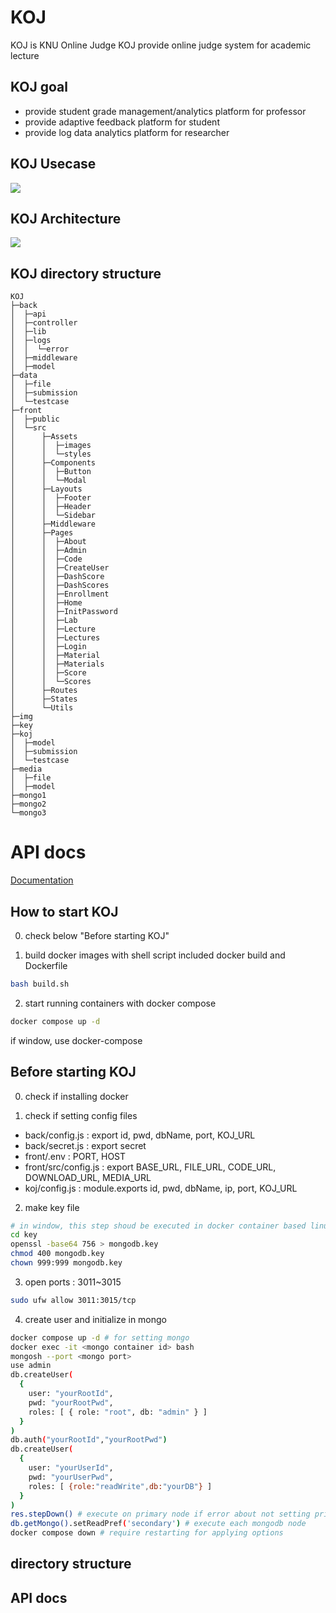# KOJ

KOJ is KNU Online Judge
KOJ provide online judge system for academic lecture

## KOJ goal

- provide student grade management/analytics platform for professor
- provide adaptive feedback platform for student
- provide log data analytics platform for researcher

## KOJ Usecase

<img src="./img/KOJ.drawio.svg"/>

## KOJ Architecture

<img src="./img/KOJ_architecture.drawio.svg"/>

## KOJ directory structure

```
KOJ
├─back
│  ├─api
│  ├─controller
│  ├─lib
│  ├─logs
│  │  └─error
│  ├─middleware
│  ├─model
├─data
│  ├─file
│  ├─submission
│  └─testcase
├─front
│  ├─public
│  └─src
│      ├─Assets
│      │  ├─images
│      │  └─styles
│      ├─Components
│      │  ├─Button
│      │  └─Modal
│      ├─Layouts
│      │  ├─Footer
│      │  ├─Header
│      │  └─Sidebar
│      ├─Middleware
│      ├─Pages
│      │  ├─About
│      │  ├─Admin
│      │  ├─Code
│      │  ├─CreateUser
│      │  ├─DashScore
│      │  ├─DashScores
│      │  ├─Enrollment
│      │  ├─Home
│      │  ├─InitPassword
│      │  ├─Lab
│      │  ├─Lecture
│      │  ├─Lectures
│      │  ├─Login
│      │  ├─Material
│      │  ├─Materials
│      │  ├─Score
│      │  └─Scores
│      ├─Routes
│      ├─States
│      └─Utils
├─img
├─key
├─koj
│  ├─model
│  ├─submission
│  └─testcase
├─media
│  ├─file
│  ├─model
├─mongo1
├─mongo2
└─mongo3
```

# API docs

[Documentation](API.md)

## How to start KOJ

0. check below "Before starting KOJ"

1. build docker images with shell script included docker build and Dockerfile

```bash
bash build.sh
```

2. start running containers with docker compose

```bash
docker compose up -d
```

if window, use docker-compose

## Before starting KOJ

0. check if installing docker

1. check if setting config files

- back/config.js : export id, pwd, dbName, port, KOJ_URL
- back/secret.js : export secret
- front/.env : PORT, HOST
- front/src/config.js : export BASE_URL, FILE_URL, CODE_URL, DOWNLOAD_URL, MEDIA_URL
- koj/config.js : module.exports id, pwd, dbName, ip, port, KOJ_URL

2. make key file

```bash
# in window, this step shoud be executed in docker container based linux
cd key
openssl -base64 756 > mongodb.key
chmod 400 mongodb.key
chown 999:999 mongodb.key
```

3. open ports : 3011~3015

```bash
sudo ufw allow 3011:3015/tcp
```

4. create user and initialize in mongo

```bash
docker compose up -d # for setting mongo
docker exec -it <mongo container id> bash
mongosh --port <mongo port>
use admin
db.createUser(
  {
    user: "yourRootId",
    pwd: "yourRootPwd",
    roles: [ { role: "root", db: "admin" } ]
  }
)
db.auth("yourRootId","yourRootPwd")
db.createUser(
  {
    user: "yourUserId",
    pwd: "yourUserPwd",
    roles: [ {role:"readWrite",db:"yourDB"} ]
  }
)
res.stepDown() # execute on primary node if error about not setting primary
db.getMongo().setReadPref('secondary') # execute each mongodb node
docker compose down # require restarting for applying options
```

## directory structure

## API docs
